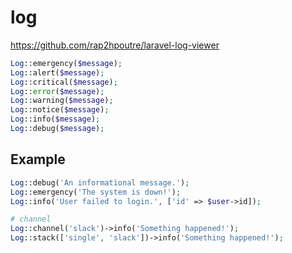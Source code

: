 # log
https://github.com/rap2hpoutre/laravel-log-viewer

```php
Log::emergency($message);
Log::alert($message);
Log::critical($message);
Log::error($message);
Log::warning($message);
Log::notice($message);
Log::info($message);
Log::debug($message);
```

## Example
```php
Log::debug('An informational message.');
Log::emergency('The system is down!');
Log::info('User failed to login.', ['id' => $user->id]);

# channel
Log::channel('slack')->info('Something happened!');
Log::stack(['single', 'slack'])->info('Something happened!');
```
